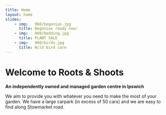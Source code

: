 ```yaml
---
title: Home
layout: home
slides:
    - img:   960/begonias.jpg
      title: Begonias ready now!
    - img:   960/bedding.jpg
      title: PLANT SALE
    - img:   960/birds.jpg
      title: Wild bird care
---
```


# Welcome to Roots &amp; Shoots

__An independently owned and managed garden centre in Ipswich__

We aim to provide you with whatever you need to make the most of your garden. We have a large carpark (in excess of 50 cars) and we are easy to find along Stowmarket road.
